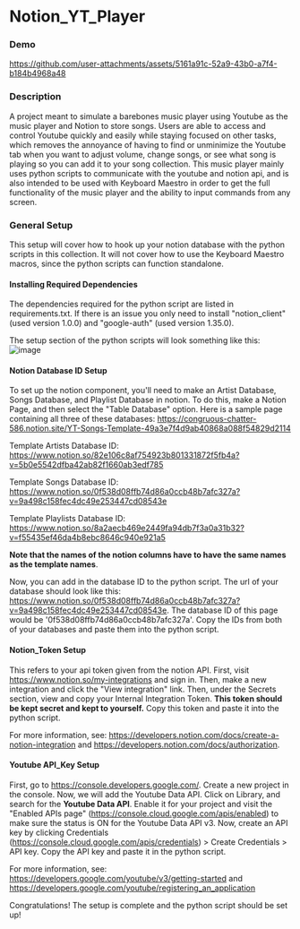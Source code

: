 # Notion_YT_Player

### Demo
https://github.com/user-attachments/assets/5161a91c-52a9-43b0-a7f4-b184b4968a48


### Description
A project meant to simulate a barebones music player using Youtube as the music player and Notion to store songs. Users are able to access and control Youtube quickly and easily while staying focused on other tasks, which removes the annoyance of having to find or unminimize the Youtube tab when you want to adjust volume, change songs, or see what song is playing so you can add it to your song collection. This music player mainly uses python scripts to communicate with the youtube and notion api, and is also intended to be used with Keyboard Maestro in order to get the full functionality of the music player and the ability to input commands from any screen.

### General Setup
This setup will cover how to hook up your notion database with the python scripts in this collection. It will not cover how to use the Keyboard Maestro macros, since the python scripts can function standalone.

#### Installing Required Dependencies
The dependencies required for the python script are listed in requirements.txt. If there is an issue you only need to install "notion_client" (used version 1.0.0) and "google-auth" (used version 1.35.0).

The setup section of the python scripts will look something like this:
![image](https://user-images.githubusercontent.com/85968705/207165402-7bf23427-c02c-49ed-99ab-489489f6c550.png)

#### Notion Database ID Setup
To set up the notion component, you'll need to make an Artist Database, Songs Database, and Playlist Database in notion. To do this, make a Notion Page, and then select the "Table Database" option.
Here is a sample page containing all three of these databases: https://congruous-chatter-586.notion.site/YT-Songs-Template-49a3e7f4d9ab40868a088f54829d2114

Template Artists Database ID: https://www.notion.so/82e106c8af754923b801331872f5fb4a?v=5b0e5542dfba42ab82f1660ab3edf785

Template Songs Database ID: https://www.notion.so/0f538d08ffb74d86a0ccb48b7afc327a?v=9a498c158fec4dc49e253447cd08543e

Template Playlists Database ID: https://www.notion.so/8a2aecb469e2449fa94db7f3a0a31b32?v=f55435ef46da4b8ebc8646c940e921a5

**Note that the names of the notion columns have to have the same names as the template names**.

Now, you can add in the database ID to the python script. The url of your database should look like this: https://www.notion.so/0f538d08ffb74d86a0ccb48b7afc327a?v=9a498c158fec4dc49e253447cd08543e. The database ID of this page would be '0f538d08ffb74d86a0ccb48b7afc327a'. Copy the IDs from both of your databases and paste them into the python script.

#### Notion_Token Setup
This refers to your api token given from the notion API. First, visit https://www.notion.so/my-integrations and sign in. Then, make a new integration and click the "View integration" link. Then, under the Secrets section, view and copy your Internal Integration Token. **This token should be kept secret and kept to yourself.** Copy this token and paste it into the python script.

For more information, see: https://developers.notion.com/docs/create-a-notion-integration and https://developers.notion.com/docs/authorization.

#### Youtube API_Key Setup
First, go to https://console.developers.google.com/. Create a new project in the console. Now, we will add the Youtube Data API. Click on Library, and search for the **Youtube Data API**. Enable it for your project and visit the "Enabled APIs page" (https://console.cloud.google.com/apis/enabled) to make sure the status is ON for the Youtube Data API v3. Now, create an API key by clicking Credentials (https://console.cloud.google.com/apis/credentials) > Create Credentials > API key.
Copy the API key and paste it in the python script. 

For more information, see: https://developers.google.com/youtube/v3/getting-started and https://developers.google.com/youtube/registering_an_application

Congratulations! The setup is complete and the python script should be set up!
